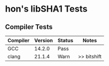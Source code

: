 # hon's libSHA1 Tests

## Compiler Tests
| Compiler | Version | Status | Notes |
|----------|---------|--------|-------|
| GCC      |  14.2.0 | Pass   |       |
| clang    |  21.1.4 | Warn   | >> bitshift |

